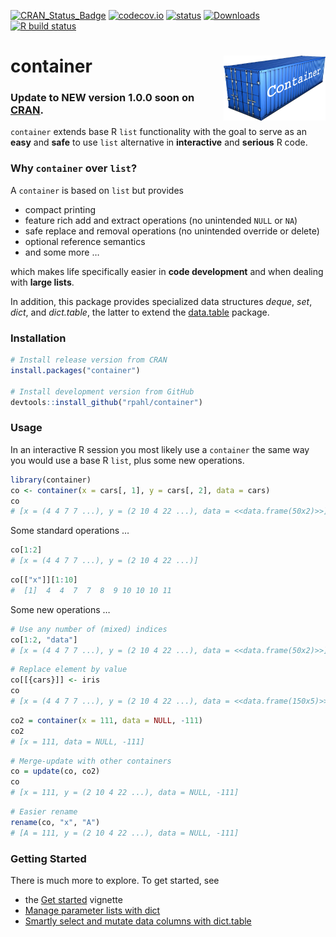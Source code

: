 
<!-- README.md is generated from README.Rmd. Please edit that file -->
<!-- badges: start -->

[![CRAN\_Status\_Badge](http://www.r-pkg.org/badges/version/container)](https://cran.r-project.org/package=container)
[![codecov.io](https://codecov.io/github/rpahl/container/coverage.svg?branch=master)](https://codecov.io/github/rpahl/container?branch=master)
[![status](https://tinyverse.netlify.com/badge/container)](https://CRAN.R-project.org/package=container)
[![Downloads](http://cranlogs.r-pkg.org/badges/container)](http://www.r-pkg.org/pkg/container)
[![R build
status](https://github.com/rpahl/container/workflows/R-CMD-check/badge.svg)](https://github.com/rpahl/container/actions)
<!-- badges: end -->

# container <img src="man/figures/logo.png" align="right" width="163" height="104"/>

### Update to NEW version 1.0.0 soon on [CRAN](https://cran.r-project.org/).

`container` extends base R `list` functionality with the goal to serve
as an **easy** and **safe** to use `list` alternative in **interactive**
and **serious** R code.

### Why `container` over `list`?

A `container` is based on `list` but provides

-   compact printing
-   feature rich add and extract operations (no unintended `NULL` or
    `NA`)
-   safe replace and removal operations (no unintended override or
    delete)
-   optional reference semantics
-   and some more …

which makes life specifically easier in **code development** and when
dealing with **large lists**.

In addition, this package provides specialized data structures *deque*,
*set*, *dict*, and *dict.table*, the latter to extend the
[data.table](https://CRAN.R-project.org/package=data.table) package.

### Installation

``` r
# Install release version from CRAN
install.packages("container")

# Install development version from GitHub
devtools::install_github("rpahl/container")
```

### Usage

In an interactive R session you most likely use a `container` the same
way you would use a base R `list`, plus some new operations.

``` r
library(container)
co <- container(x = cars[, 1], y = cars[, 2], data = cars)
co
# [x = (4 4 7 7 ...), y = (2 10 4 22 ...), data = <<data.frame(50x2)>>]
```

Some standard operations …

``` r
co[1:2]
# [x = (4 4 7 7 ...), y = (2 10 4 22 ...)]
```

``` r
co[["x"]][1:10]
#  [1]  4  4  7  7  8  9 10 10 10 11
```

Some new operations …

``` r
# Use any number of (mixed) indices
co[1:2, "data"]
# [x = (4 4 7 7 ...), y = (2 10 4 22 ...), data = <<data.frame(50x2)>>]
```

``` r
# Replace element by value
co[[{cars}]] <- iris
co
# [x = (4 4 7 7 ...), y = (2 10 4 22 ...), data = <<data.frame(150x5)>>]
```

``` r
co2 = container(x = 111, data = NULL, -111)
co2
# [x = 111, data = NULL, -111]
```

``` r
# Merge-update with other containers
co = update(co, co2)
co
# [x = 111, y = (2 10 4 22 ...), data = NULL, -111]
```

``` r
# Easier rename
rename(co, "x", "A")
# [A = 111, y = (2 10 4 22 ...), data = NULL, -111]
```

### Getting Started

There is much more to explore. To get started, see

-   the [Get started](articles/container.html) vignette
-   [Manage parameter lists with dict](articles/parameter-list.html)
-   [Smartly select and mutate data columns with
    dict.table](articles/smart-select-and-mutate.html)
